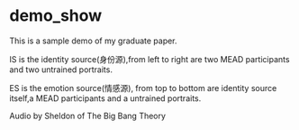 # demo_show
This is a sample demo of my graduate paper.

IS is the identity source(身份源),from left to right are two MEAD participants and two untrained portraits.

ES is the emotion source(情感源), from top to bottom are identity source itself,a MEAD participants and a untrained portraits.

Audio by Sheldon of The Big Bang Theory
